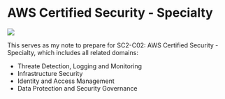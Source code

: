 # AWS Certified Security - Specialty

![](https://encrypted-tbn0.gstatic.com/images?q=tbn:ANd9GcQ_QL9pWmVoQUncQMTFBy3eeeIRRpHh7Fb_6g&s)

This serves as my note to prepare for SC2-C02: AWS Certified Security - Specialty, which includes all related domains:
- Threate Detection, Logging and Monitoring
- Infrastructure Security
- Identity and Access Management
- Data Protection and Security Governance
